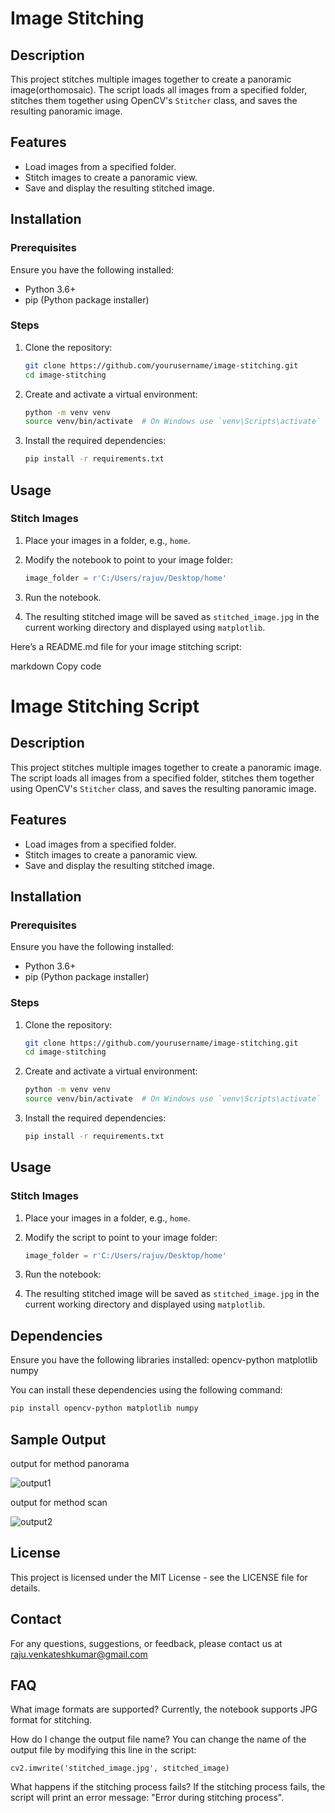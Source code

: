 # Image Stitching 

## Description

This project stitches multiple images together to create a panoramic image(orthomosaic). The script loads all images from a specified folder, stitches them together using OpenCV's `Stitcher` class, and saves the resulting panoramic image.

## Features

- Load images from a specified folder.
- Stitch images to create a panoramic view.
- Save and display the resulting stitched image.

## Installation

### Prerequisites

Ensure you have the following installed:
- Python 3.6+
- pip (Python package installer)

### Steps

1. Clone the repository:
    ```sh
    git clone https://github.com/yourusername/image-stitching.git
    cd image-stitching
    ```

2. Create and activate a virtual environment:
    ```sh
    python -m venv venv
    source venv/bin/activate  # On Windows use `venv\Scripts\activate`
    ```

3. Install the required dependencies:
    ```sh
    pip install -r requirements.txt
    ```

## Usage

### Stitch Images

1. Place your images in a folder, e.g., `home`.
2. Modify the notebook  to point to your image folder:
    ```python
    image_folder = r'C:/Users/rajuv/Desktop/home'
    ```
3. Run the notebook.

4. The resulting stitched image will be saved as `stitched_image.jpg` in the current working directory and displayed using `matplotlib`.


Here’s a README.md file for your image stitching script:

markdown
Copy code
# Image Stitching Script

## Description

This project stitches multiple images together to create a panoramic image. The script loads all images from a specified folder, stitches them together using OpenCV's `Stitcher` class, and saves the resulting panoramic image.

## Features

- Load images from a specified folder.
- Stitch images to create a panoramic view.
- Save and display the resulting stitched image.

## Installation

### Prerequisites

Ensure you have the following installed:
- Python 3.6+
- pip (Python package installer)

### Steps

1. Clone the repository:
    ```sh
    git clone https://github.com/yourusername/image-stitching.git
    cd image-stitching
    ```

2. Create and activate a virtual environment:
    ```sh
    python -m venv venv
    source venv/bin/activate  # On Windows use `venv\Scripts\activate`
    ```

3. Install the required dependencies:
    ```sh
    pip install -r requirements.txt
    ```

## Usage

### Stitch Images

1. Place your images in a folder, e.g., `home`.
2. Modify the script to point to your image folder:
    ```python
    image_folder = r'C:/Users/rajuv/Desktop/home'
    ```
3. Run the notebook:

4. The resulting stitched image will be saved as `stitched_image.jpg` in the current working directory and displayed using `matplotlib`.

## Dependencies
Ensure you have the following libraries installed:
opencv-python
matplotlib
numpy

You can install these dependencies using the following command:

```sh
pip install opencv-python matplotlib numpy
```
## Sample Output
output for method panorama 

![output1](https://github.com/user-attachments/assets/cc34c1f1-7b1e-4d6e-8c63-5bb53edf985b)

output for method scan

![output2](https://github.com/user-attachments/assets/5d9175f3-8047-4092-9460-527e9384b746)

## License
This project is licensed under the MIT License - see the LICENSE file for details.

## Contact
For any questions, suggestions, or feedback, please contact us at raju.venkateshkumar@gmail.com 

## FAQ
What image formats are supported?
Currently, the notebook supports JPG format for stitching.

How do I change the output file name?
You can change the name of the output file by modifying this line in the script:
```
cv2.imwrite('stitched_image.jpg', stitched_image)
```
What happens if the stitching process fails?
If the stitching process fails, the script will print an error message: "Error during stitching process".
